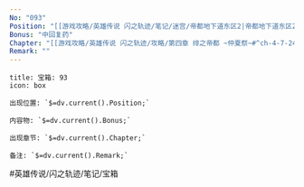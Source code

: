 ```yaml
---
No: "093"
Position: "[[游戏攻略/英雄传说 闪之轨迹/笔记/迷宫/帝都地下道东区2|帝都地下道东区2]]"
Bonus: "中回复药"
Chapter: "[[游戏攻略/英雄传说 闪之轨迹/攻略/第四章 绯之帝都 ~仲夏祭~#^ch-4-7-24-quest-02|第四章7/24]]"
Remark: ""
---
```

```ad-quote
title: 宝箱: 93
icon: box

出现位置: `$=dv.current().Position;`

内容物: `$=dv.current().Bonus;`

出现章节: `$=dv.current().Chapter;`

备注: `$=dv.current().Remark;`

```

#英雄传说/闪之轨迹/笔记/宝箱
